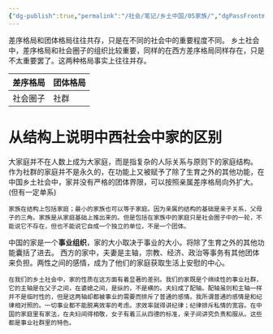 ```yaml
---
{"dg-publish":true,"permalink":"/社会/笔记/乡土中国/05家族/","dgPassFrontmatter":true}
---
```


差序格局和团体格局往往共存，只是在不同的社会中的重要程度不同。
乡土社会中，差序格局和社会圈子的组织比较重要，同样的在西方差序格局同样存在，只是不太重要罢了。这两种格局事实上往往并存。

| 差序格局 | 团体格局 |
| -------- | -------- |
| 社会圈子 | 社群     |
# 从结构上说明中西社会中家的区别
大家庭并不在人数上成为大家庭，而是指复杂的人际关系与原则下的家庭结构。
作为社群的家庭并不是永久的，在功能上又被赋予了除了生育之外的其他功能，在中国乡土社会中，家并没有严格的团体界限，可以按照亲属差序格局向外扩大。(但有一定单系)
```
家族在结构上包括家庭；最小的家族也可以等于家庭。因为亲属的结构的基础是亲子关系，父母子的三角。家族是从家庭基础上推出来的。但是包括在家族中的家庭只是社会圈子中的一轮，不能说它不存在，但也不能说它自成一个独立的单位，不是一个团体。
```
中国的家是一个**事业组织**，家的大小取决于事业的大小。将除了生育之外的其他功能囊括了进去。
西方的家中，夫妻是主轴，宗教、经济、政治等事务有其他团体来负担。两性之间的感情，成为了他们的家庭获取生活上安慰的中心。
```
在我们的乡土社会中，家的性质在这方面有着显著的差别。我们的家既是个绵续性的事业社群，它的主轴是在父子之间，在婆媳之间，是纵的，不是横的。夫妇成了配轴。配轴虽则和主轴一样并不是临时性的，但是这两轴却都被事业的需要而排斥了普通的感情。我所谓普通的感情是和纪律相对照的。一切事业都不能脱离效率的考虑。求效率就得讲纪律；纪律排斥私情的宽容。在中国的家庭里有家法，在夫妇间得相敬，女子有着三从四德的标准，亲子间讲究负责和服从。这些都是事业社群里的特色。
```